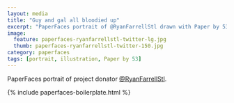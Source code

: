 ```yaml
---
layout: media
title: "Guy and gal all bloodied up"
excerpt: "PaperFaces portrait of @RyanFarrellStl drawn with Paper by 53 on an iPad."
image: 
  feature: paperfaces-ryanfarrellstl-twitter-lg.jpg
  thumb: paperfaces-ryanfarrellstl-twitter-150.jpg
category: paperfaces
tags: [portrait, illustration, Paper by 53]
---
```


PaperFaces portrait of project donator [@RyanFarrellStl](http://twitter.com/RyanFarrellStl).

{% include paperfaces-boilerplate.html %}